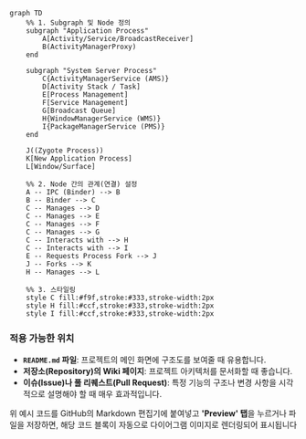 ```mermaid
graph TD
    %% 1. Subgraph 및 Node 정의
    subgraph "Application Process"
        A[Activity/Service/BroadcastReceiver]
        B(ActivityManagerProxy)
    end

    subgraph "System Server Process"
        C{ActivityManagerService (AMS)}
        D[Activity Stack / Task]
        E[Process Management]
        F[Service Management]
        G[Broadcast Queue]
        H{WindowManagerService (WMS)}
        I{PackageManagerService (PMS)}
    end

    J((Zygote Process))
    K[New Application Process]
    L[Window/Surface]

    %% 2. Node 간의 관계(연결) 설정
    A -- IPC (Binder) --> B
    B -- Binder --> C
    C -- Manages --> D
    C -- Manages --> E
    C -- Manages --> F
    C -- Manages --> G
    C -- Interacts with --> H
    C -- Interacts with --> I
    E -- Requests Process Fork --> J
    J -- Forks --> K
    H -- Manages --> L

    %% 3. 스타일링
    style C fill:#f9f,stroke:#333,stroke-width:2px
    style H fill:#ccf,stroke:#333,stroke-width:2px
    style I fill:#ccf,stroke:#333,stroke-width:2px
```

### 적용 가능한 위치

*   **`README.md` 파일**: 프로젝트의 메인 화면에 구조도를 보여줄 때 유용합니다.
*   **저장소(Repository)의 Wiki 페이지**: 프로젝트 아키텍처를 문서화할 때 좋습니다.
*   **이슈(Issue)나 풀 리퀘스트(Pull Request)**: 특정 기능의 구조나 변경 사항을 시각적으로 설명해야 할 때 매우 효과적입니다.

위 예시 코드를 GitHub의 Markdown 편집기에 붙여넣고 **'Preview' 탭**을 누르거나 파일을 저장하면, 해당 코드 블록이 자동으로 다이어그램 이미지로 렌더링되어 표시됩니다
